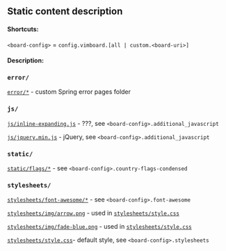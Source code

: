 Static content description
--------------------------

#### Shortcuts:
`<board-config>` = `config.vimboard.[all | custom.<board-uri>]`

#### Description:

### `error/`

[`error/*`](public/error) - custom Spring error pages folder

### `js/`

[`js/inline-expanding.js`](public/js/inline-expanding.js) - ???, see `<board-config>.additional_javascript`

[`js/jquery.min.js`](public/js/jquery.min.js) - jQuery, see `<board-config>.additional_javascript` 

### `static/`

[`static/flags/*`](public/static/flags) - see `<board-config>.country-flags-condensed`

### `stylesheets/`

[`stylesheets/font-awesome/*`](public/stylesheets/font-awesome) - see `<board-config>.font-awesome`

[`stylesheets/img/arrow.png`](public/stylesheets/img/arrow.png) - used in [`stylesheets/style.css`](public/stylesheets/style.css)

[`stylesheets/img/fade-blue.png`](public/stylesheets/img/fade-blue.png) - used in [`stylesheets/style.css`](public/stylesheets/style.css)

[`stylesheets/style.css`](public/stylesheets/style.css)- default style, see `<board-config>.stylesheets`